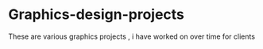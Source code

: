 # Graphics-design-projects

These are various graphics projects , i have worked on over time for clients
